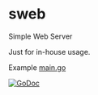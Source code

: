 # sweb
Simple Web Server

Just for in-house usage.

Example [main.go](https://github.com/fynaris/sweb/blob/master/example/main.go)

[![GoDoc](https://godoc.org/github.com/fynaris/sweb?status.svg)](https://godoc.org/github.com/fynaris/sweb)

